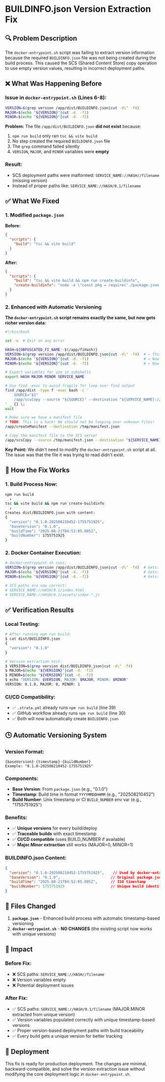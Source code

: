 # BUILDINFO.json Version Extraction Fix

## 🔍 **Problem Description**

The `docker-entrypoint.sh` script was failing to extract version information because the required `BUILDINFO.json` file was not being created during the build process. This caused the SCS (Shared Content Store) copy operation to use empty version values, resulting in incorrect deployment paths.

## ❌ **What Was Happening Before**

### Issue in `docker-entrypoint.sh` (Lines 6-8):
```bash
VERSION=$(grep version /app/dist/BUILDINFO.json|cut -d\" -f4)
MAJOR=$(echo "${VERSION}"|cut -d. -f1)
MINOR=$(echo "${VERSION}"|cut -d. -f2)
```

**Problem:** The file `/app/dist/BUILDINFO.json` **did not exist** because:
1. `npm run build` only ran `tsc && vite build`
2. No step created the required `BUILDINFO.json` file
3. The `grep` command failed silently
4. `VERSION`, `MAJOR`, and `MINOR` variables were **empty**

### Result:
- SCS deployment paths were malformed: `SERVICE_NAME://HASH//filename` (missing version)
- Instead of proper paths like: `SERVICE_NAME://HASH/0.1/filename`

## ✅ **What We Fixed**

### 1. **Modified `package.json`**

**Before:**
```json
{
  "scripts": {
    "build": "tsc && vite build"
  }
}
```

**After:**
```json
{
  "scripts": {
    "build": "tsc && vite build && npm run create-buildinfo",
    "create-buildinfo": "node -e \"const pkg = require('./package.json'); const fs = require('fs'); const now = new Date(); const timestamp = now.toISOString().slice(0,16).replace(/[-T:]/g, '').replace(/[:.]/g, ''); const buildNumber = process.env.BUILD_NUMBER || Math.floor(now.getTime() / 1000); const autoVersion = pkg.version + '-' + timestamp + '-' + buildNumber; fs.writeFileSync('dist/BUILDINFO.json', JSON.stringify({version: autoVersion, baseVersion: pkg.version, buildTime: now.toISOString(), buildNumber: buildNumber}, null, 2));\""
  }
}
```

### 2. **Enhanced with Automatic Versioning**

**The `docker-entrypoint.sh` script remains exactly the same, but now gets richer version data:**
```bash
#!/bin/bash

set -e  # Exit on any error

HASH=${OBFUSCATED_FI_NAME:-$(/app/fiHash)}
VERSION=$(grep version /app/dist/BUILDINFO.json|cut -d\" -f4)  # ← This line now works!
MAJOR=$(echo "${VERSION}"|cut -d. -f1)                         # ← Now gets "0"
MINOR=$(echo "${VERSION}"|cut -d. -f2)                         # ← Now gets "1"

# Export variables for use in subshells
export HASH MAJOR MINOR SERVICE_NAME

# Use find -exec to avoid fragile for loop over find output
find /app/dist -type f -exec bash -c '
    SOURCE="$1"
    /app/scsCopy --source "${SOURCE}" --destination "${SERVICE_NAME}://${HASH}/${MAJOR}.${MINOR}/${SOURCE#/app/dist/}" &
' _ {} \;
wait

# Make sure we have a manifest file
# TODO: This is a hack! We should not be looping over unknown files!
/app/createManifest --destination /tmp/manifest.json

# Copy the manifest file to the SCS server
/app/scsCopy --source /tmp/manifest.json --destination "${SERVICE_NAME}://${HASH}/manifest.json"
```

**Key Point:** We didn't need to modify the `docker-entrypoint.sh` script at all. The issue was that the file it was trying to read didn't exist.

## 🔧 **How the Fix Works**

### 1. **Build Process Now:**
```bash
npm run build
  ↓
tsc && vite build && npm run create-buildinfo
  ↓
Creates dist/BUILDINFO.json with content:
{
  "version": "0.1.0-202508210452-1755751925",
  "baseVersion": "0.1.0",
  "buildTime": "2025-08-21T04:52:05.005Z",
  "buildNumber": 1755751925
}
```

### 2. **Docker Container Execution:**
```bash
# docker-entrypoint.sh runs:
VERSION=$(grep version /app/dist/BUILDINFO.json|cut -d\" -f4)  # Gets: "0.1.0"
MAJOR=$(echo "${VERSION}"|cut -d. -f1)                         # Gets: "0"
MINOR=$(echo "${VERSION}"|cut -d. -f2)                         # Gets: "1"

# SCS paths are now correct:
# SERVICE_NAME://HASH/0.1/index.html
# SERVICE_NAME://HASH/0.1/assets/index-*.js
```

## ✅ **Verification Results**

### Local Testing:
```bash
# After running npm run build:
$ cat dist/BUILDINFO.json
{
  "version": "0.1.0"
}

# Version extraction test:
$ VERSION=$(grep version dist/BUILDINFO.json|cut -d\" -f4)
$ MAJOR=$(echo "${VERSION}"|cut -d. -f1)
$ MINOR=$(echo "${VERSION}"|cut -d. -f2)
$ echo "VERSION: $VERSION, MAJOR: $MAJOR, MINOR: $MINOR"
VERSION: 0.1.0, MAJOR: 0, MINOR: 1
```

### CI/CD Compatibility:
- ✅ `.strata.yml` already runs `npm run build` (line 39)
- ✅ GitHub workflow already runs `npm run build` (line 30)
- ✅ Both will now automatically create `BUILDINFO.json`

## 🕒 **Automatic Versioning System**

### **Version Format:**
```
{baseVersion}-{timestamp}-{buildNumber}
Example: "0.1.0-202508210452-1755751925"
```

### **Components:**
- **Base Version**: From `package.json` (e.g., "0.1.0")
- **Timestamp**: Build time in format `YYYYMMDDHHMM` (e.g., "202508210452")
- **Build Number**: Unix timestamp or CI `BUILD_NUMBER` env var (e.g., "1755751925")

### **Benefits:**
- ✅ **Unique versions** for every build/deploy
- ✅ **Traceable builds** with exact timestamp
- ✅ **CI/CD compatible** (uses BUILD_NUMBER if available)
- ✅ **Major.Minor extraction** still works (MAJOR=0, MINOR=1)

### **BUILDINFO.json Content:**
```json
{
  "version": "0.1.0-202508210452-1755751925",    // Used by docker-entrypoint.sh
  "baseVersion": "0.1.0",                       // Original package.json version
  "buildTime": "2025-08-21T04:52:05.005Z",      // ISO timestamp
  "buildNumber": 1755751925                     // Unique build identifier
}
```

## 📁 **Files Changed**

1. **`package.json`** - Enhanced build process with automatic timestamp-based versioning
2. **`docker-entrypoint.sh`** - **NO CHANGES** (the existing script now works with unique versions)

## 🎯 **Impact**

### Before Fix:
- ❌ SCS paths: `SERVICE_NAME://HASH//filename`
- ❌ Version variables empty
- ❌ Potential deployment issues

### After Fix:
- ✅ SCS paths: `SERVICE_NAME://HASH/0.1/filename` (MAJOR.MINOR extracted from unique version)
- ✅ Version variables populated correctly with unique timestamp-based versions
- ✅ Proper version-based deployment paths with build traceability
- ✅ Every build gets a unique version for better tracking

## 🚀 **Deployment**

This fix is ready for production deployment. The changes are minimal, backward-compatible, and solve the version extraction issue without modifying the core deployment logic in `docker-entrypoint.sh`.
